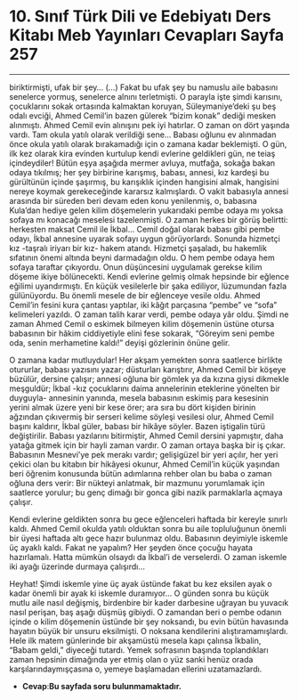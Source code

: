 # 10. Sınıf Türk Dili ve Edebiyatı Ders Kitabı Meb Yayınları Cevapları Sayfa 257

---

biriktirmişti, ufak bir şey… (…) Fakat bu ufak şey bu namuslu aile babasını senelerce yormuş, senelerce alnını terletmişti. O parayla işte şimdi karısını, çocuklarını sokak ortasında kalmaktan koruyan, Süleymaniye’deki şu beş odalı evciği, Ahmed Cemil’in bazen gülerek “bizim konak” dediği mesken alınmıştı. Ahmed Cemil evin alınışını pek iyi hatırlar. O zaman on dört yaşında vardı. Tam okula yatılı olarak verildiği sene… Babası oğlunu ev alınmadan önce okula yatılı olarak bırakamadığı için o zamana kadar beklemişti. O gün, ilk kez olarak kira evinden kurtulup kendi evlerine geldikleri gün, ne teiaş içindeydiler! Bütün eşya aşağıda mermer avluya, mutfağa, sokağa bakan odaya tıkılmış; her şey birbirine karışmış, babası, annesi, kız kardeşi bu gürültünün içinde şaşırmış, bu karışıklık içinden hangisini almak, hangisini nereye koymak gerekeceğinde kararsız kalmışlardı. O vakit babasıyla annesi arasında bir süreden beri devam eden konu yenilenmiş, o, babasına Kula’dan hediye gelen kilim döşemelerin yukarıdaki pembe odaya mı yoksa sofaya mı konacağı meselesi tazelenmişti. O zaman herkes bir görüş belirtti: herkesten maksat Cemil ile İkbal… Cemil doğal olarak babası gibi pembe odayı, İkbal annesine uyarak sofayı uygun görüyorlardı. Sonunda hizmetçi kız -taşralı iriyarı bir kız- hakem atandı. Hizmetçi şaşaladı, bu hakemlik sıfatının önemi altında beyni darmadağın oldu. O hem pembe odaya hem sofaya taraftar çıkıyordu. Onun düşüncesini uygulamak gerekse kilim döşeme ikiye bölünecekti. Kendi evlerine gelmiş olmak hepsinde bir eğlence eğilimi uyandırmıştı. En küçük vesilelerle bir şaka ediliyor, lüzumundan fazla gülünüyordu. Bu önemli mesele de bir eğlenceye vesile oldu. Ahmed Cemil’in fesini kura çantası yaptılar, iki kâğıt parçasına “pembe” ve “sofa” kelimeleri yazıldı. O zaman talih karar verdi, pembe odaya yâr oldu. Şimdi ne zaman Ahmed Cemil o eskimek bilmeyen kilim döşemenin üstüne otursa babasının bir hâkim ciddiyetiyle elini fese sokarak, “Göreyim seni pembe oda, senin merhametine kaldı!” deyişi gözlerinin önüne gelir.

O zamana kadar mutluydular! Her akşam yemekten sonra saatlerce birlikte otururlar, babası yazısını yazar; düsturları karıştırır, Ahmed Cemil bir köşeye büzülür, dersine çalışır; annesi oğluna bir gömlek ya da kızına giysi dikmekle meşguldür; İkbal -kız çocuklarını daima annelerinin eteklerine yönelten bir duyguyla- annesinin yanında, mesela babasının eskimiş para kesesinin yerini almak üzere yeni bir kese örer; ara sıra bu dört kişiden birinin ağzından çıkıvermiş bir serseri kelime söyleşi vesilesi olur, Ahmed Cemil başını kaldırır, İkbal güler, babası bir hikâye söyler. Bazen iştigalin türü değiştirilir. Babası yazılarını bitirmiştir, Ahmed Cemil dersini yapmıştır, daha yatağa gitmek için bir hayli zaman vardır. O zaman ortaya başka bir iş çıkar. Babasının Mesnevi’ye pek merakı vardır; gelişigüzel bir yeri açılır, her yeri çekici olan bu kitabın bir hikâyesi okunur, Ahmed Cemil’in küçük yaşından beri öğrenim konusunda bütün adımlarına rehber olan bu baba o zaman oğluna ders verir: Bir nükteyi anlatmak, bir mazmunu yorumlamak için saatlerce yorulur; bu genç dimağı bir gonca gibi nazik parmaklarla açmaya çalışır.

 Kendi evlerine geldikten sonra bu gece eğlenceleri haftada bir kereyle sınırlı kaldı. Ahmed Cemil okulda yatılı olduktan sonra bu aile topluluğunun önemli bir üyesi haftada altı gece hazır bulunmaz oldu. Babasının deyimiyle iskemle üç ayaklı kaldı. Fakat ne yapalım? Her şeyden önce çocuğu hayata hazırlamalı. Hatta mümkün olsaydı da İkbal’i de verselerdi. O zaman iskemle iki ayağı üzerinde durmaya çalışırdı…

Heyhat! Şimdi iskemle yine üç ayak üstünde fakat bu kez eksilen ayak o kadar önemli bir ayak ki iskemle duramıyor… O günden sonra bu küçük mutlu aile nasıl değişmiş, birdenbire bir kader darbesine uğrayan bu yuvacık nasıl perişan, baş aşağı düşmüş gibiydi. O zamandan beri o pembe odanın içinde o kilim döşemenin üstünde bir şey noksandı, bu evin bütün havasında hayatın büyük bir unsuru eksilmişti. O noksana kendilerini alıştıramamışlardı. Hele ilk matem günlerinde bir akşamüstü mesela kapı çalınsa İkbalin, “Babam geldi,” diyeceği tutardı. Yemek sofrasının başında toplandıkları zaman hepsinin dimağında yer etmiş olan o yüz sanki henüz orada karşılarındaymışçasına o, yemeye başlamadan ellerini uzatamazlardı.

-   **Cevap**:**Bu sayfada soru bulunmamaktadır.**